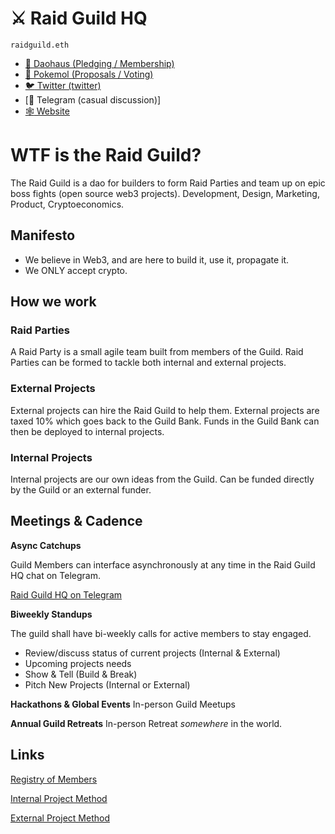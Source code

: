 # :crossed_swords: Raid Guild HQ

`raidguild.eth`

- [:japanese_castle: Daohaus (Pledging / Membership)](https://daohaus.club/dao/0xbd6fa666fbb6fdeb4fc5eb36cdd5c87b069b24c1)
- [:japanese_ogre: Pokemol (Proposals / Voting)](https://pokemol.com/dao/0xbd6fa666fbb6fdeb4fc5eb36cdd5c87b069b24c1)
- [:bird: Twitter (twitter)](https://twitter.com/RaidGuild)
- [:speech_balloon: Telegram (casual discussion)]
- [:spider_web: Website](https://raidguild.org)

# WTF is the Raid Guild?

The Raid Guild is a dao for builders to form Raid Parties and team up on epic boss fights (open source web3 projects). Development, Design, Marketing, Product, Cryptoeconomics.

## Manifesto

- We believe in Web3, and are here to build it, use it, propagate it.
- We ONLY accept crypto.

## How we work

### Raid Parties

A Raid Party is a small agile team built from members of the Guild. Raid Parties can be formed to tackle both internal and external projects.

### External Projects

External projects can hire the Raid Guild to help them. External projects are taxed 10% which goes back to the Guild Bank. Funds in the Guild Bank can then be deployed to internal projects.

### Internal Projects

Internal projects are our own ideas from the Guild. Can be funded directly by the Guild or an external funder.

## Meetings & Cadence

**Async Catchups**

Guild Members can interface asynchronously at any time in the Raid Guild HQ chat on Telegram.

[Raid Guild HQ on Telegram](https://t.me/joinchat/IJqu90qbd1YR8-4DpF7z9w)

**Biweekly Standups**

The guild shall have bi-weekly calls for active members to stay engaged.

- Review/discuss status of current projects (Internal & External)
- Upcoming projects needs
- Show & Tell (Build & Break)
- Pitch New Projects (Internal or External)

**Hackathons & Global Events**
In-person Guild Meetups

**Annual Guild Retreats**
In-person Retreat _somewhere_ in the world.

## Links

[Registry of Members](./Registry.md)

[Internal Project Method](./InternalProjectMethod.md)

[External Project Method](./ExternalProjectMethod.md)
